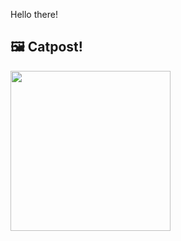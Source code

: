 Hello there!



## 🖼️ Catpost!

<sub>
    <img src="https://cdn2.thecatapi.com/images/MTg3NjIwNA.jpg" height="256">
</sub>

